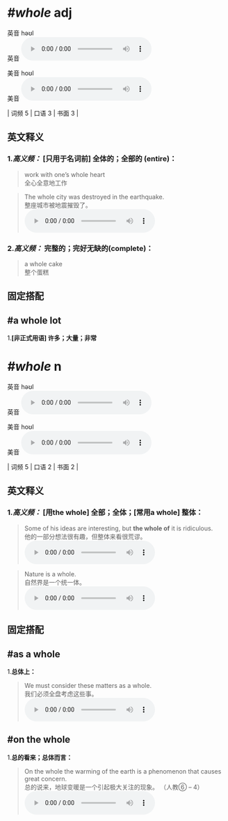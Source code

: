 # ***\#whole*** adj
英音 həʊl  
英音
<audio src="./media/whole-B.aac" controls="controls"></audio>

美音 hoʊl  
美音
<audio src="./media/whole.aac" controls="controls"></audio>



| 词频 5 | 口语 3 | 书面 3 |  

英文释义
---
### 1.*高义频：* **[只用于名词前] 全体的；全部的 (entire)：**  

 > work with one’s whole heart  
 > 全心全意地工作    

 > The whole city was destroyed in the earthquake.  
 > 整座城市被地震摧毁了。    
<audio src="./media/1-whole.aac" controls="controls"></audio>

### 2.*高义频：* **完整的；完好无缺的(complete)：**  

 > a whole cake  
 > 整个蛋糕    


固定搭配
---
## \#a whole lot
1.**[非正式用语] 许多；大量；非常**  


# ***\#whole*** n
英音 həʊl  
英音
<audio src="./media/whole-B.aac" controls="controls"></audio>

美音 hoʊl  
美音
<audio src="./media/whole.aac" controls="controls"></audio>



| 词频 5 | 口语 2 | 书面 2 |  

英文释义
---
### 1.*高义频：* **[用the whole] 全部；全体；[常用a whole] 整体：**  

 > Some of his ideas are interesting, but **the whole of** it is ridiculous.   
 > 他的一部分想法很有趣，但整体来看很荒谬。    
<audio src="./media/2-whole.aac" controls="controls"></audio>

 > Nature is a whole.  
 > 自然界是一个统一体。    
<audio src="./media/3-whole.aac" controls="controls"></audio>


固定搭配
---
## \#as a whole 
1.**总体上：**  

 > We must consider these matters as a whole.  
 > 我们必须全盘考虑这些事。    
<audio src="./media/4-whole.aac" controls="controls"></audio>

## \#on the whole 
1.**总的看来；总体而言：**  

 > On the whole the warming of the earth is a phenomenon that causes great concern.  
 > 总的说来，地球变暖是一个引起极大关注的现象。  （人教⑥ – 4）  
<audio src="./media/5-whole.aac" controls="controls"></audio>


